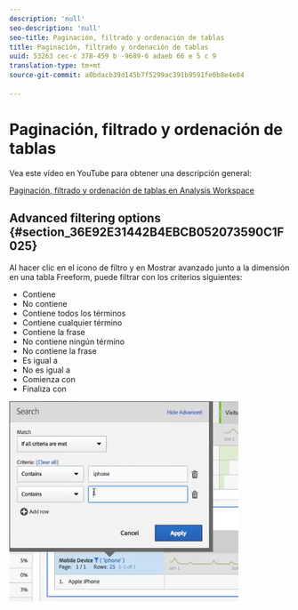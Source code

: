 ```yaml
---
description: 'null'
seo-description: 'null'
seo-title: Paginación, filtrado y ordenación de tablas
title: Paginación, filtrado y ordenación de tablas
uuid: 53263 cec-c 378-459 b -9689-6 adaeb 66 e 5 c 9
translation-type: tm+mt
source-git-commit: a0bdacb39d145b7f5299ac391b9591fe0b8e4e04

---
```



# Paginación, filtrado y ordenación de tablas

Vea este vídeo en YouTube para obtener una descripción general:

[Paginación, filtrado y ordenación de tablas en Analysis Workspace](https://www.youtube.com/watch?v=2zxpRPCGspg)

## Advanced filtering options {#section_36E92E31442B4EBCB052073590C1F025}

Al hacer clic en el icono de filtro y en Mostrar avanzado junto a la dimensión en una tabla Freeform, puede filtrar con los criterios siguientes:

* Contiene
* No contiene
* Contiene todos los términos
* Contiene cualquier término
* Contiene la frase
* No contiene ningún término
* No contiene la frase
* Es igual a
* No es igual a
* Comienza con
* Finaliza con

![](assets/advanced-filter.png)

